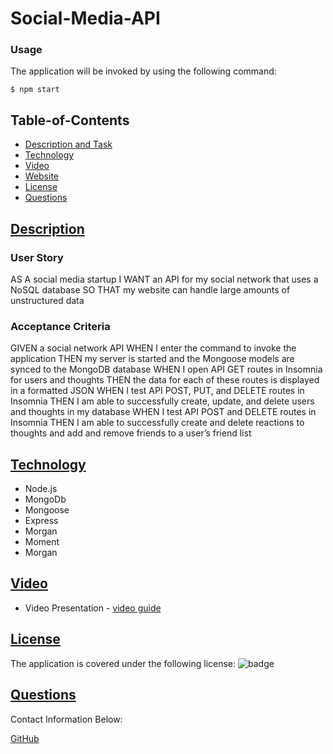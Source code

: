 # Social-Media-API

### Usage

  The application will be invoked by using the following command:
	
	$ npm start

  ## Table-of-Contents
  * [Description and Task](#description)
  * [Technology](#technology)
  * [Video](#video)
  * [Website](#website)
  * [License](#license) 
  * [Questions](#questions)
  

 ## [Description](#description)

### User Story
AS A social media startup
I WANT an API for my social network that uses a NoSQL database
SO THAT my website can handle large amounts of unstructured data

### Acceptance Criteria
GIVEN a social network API
WHEN I enter the command to invoke the application
THEN my server is started and the Mongoose models are synced to the MongoDB database
WHEN I open API GET routes in Insomnia for users and thoughts
THEN the data for each of these routes is displayed in a formatted JSON
WHEN I test API POST, PUT, and DELETE routes in Insomnia
THEN I am able to successfully create, update, and delete users and thoughts in my database
WHEN I test API POST and DELETE routes in Insomnia
THEN I am able to successfully create and delete reactions to thoughts and add and remove friends to a user’s friend list

 ## [Technology](#technology)

  - Node.js
  - MongoDb
  - Mongoose
  - Express
  - Morgan
  - Moment
  - Morgan


 ## [Video](#video)
  - Video Presentation - [video guide](/demo-api.webm)

 ## [License](#license)
  The application is covered under the following license:
![badge](https://img.shields.io/badge/license-ISC-blue)

  ## [Questions](#questions)
  Contact Information Below: 

  [GitHub](https://github.com/RaeSii/social-media-api.git)